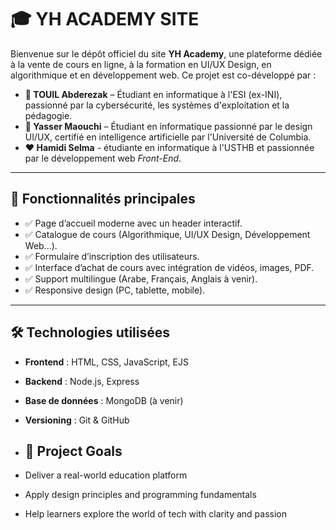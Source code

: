 
# 🎓 YH ACADEMY SITE

Bienvenue sur le dépôt officiel du site **YH Academy**, une plateforme dédiée à la vente de cours en ligne, à la formation en UI/UX Design, en algorithmique et en développement web. Ce projet est co-développé par :

- **🧠 TOUIL Abderezak** – Étudiant en informatique à l'ESI (ex-INI), passionné par la cybersécurité, les systèmes d'exploitation et la pédagogie.
- **🎨 Yasser Maouchi** – Étudiant en informatique passionné par le design UI/UX, certifié en intelligence artificielle par l'Université de Columbia.
- **❤️ Hamidi Selma** - étudiante en informatique à l'USTHB et passionnée par le développement web *Front-End*.
---

## 🚀 Fonctionnalités principales

- ✅ Page d’accueil moderne avec un header interactif.
- ✅ Catalogue de cours (Algorithmique, UI/UX Design, Développement Web...).
- ✅ Formulaire d’inscription des utilisateurs.
- ✅ Interface d’achat de cours avec intégration de vidéos, images, PDF.
- ✅ Support multilingue (Arabe, Français, Anglais à venir).
- ✅ Responsive design (PC, tablette, mobile).

---

## 🛠️ Technologies utilisées

- **Frontend** : HTML, CSS, JavaScript, EJS
- **Backend** : Node.js, Express
- **Base de données** : MongoDB (à venir)
- **Versioning** : Git & GitHub

- ## 🧭 Project Goals

- Deliver a real-world education platform
- Apply design principles and programming fundamentals
- Help learners explore the world of tech with clarity and passion
